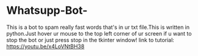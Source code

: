 # Whatsupp-Bot-
This is a bot to spam really fast words that's in ur txt file.This is written in python.Just hover ur mouse to the top left corner of ur screen if u want to stop the bot or just press stop in the tkinter window!
link to tutorial: https://youtu.be/x4LoVNtBH38
